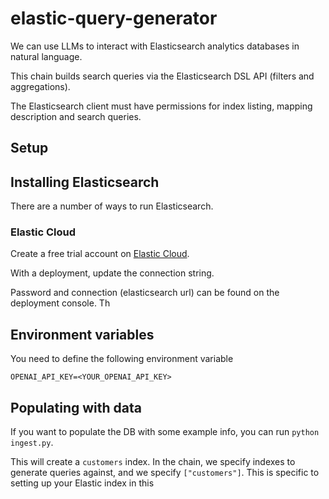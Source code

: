 # elastic-query-generator

We can use LLMs to interact with Elasticsearch analytics databases in natural language.

This chain builds search queries via the Elasticsearch DSL API (filters and aggregations).

The Elasticsearch client must have permissions for index listing, mapping description and search queries.



## Setup

## Installing Elasticsearch

There are a number of ways to run Elasticsearch.

### Elastic Cloud

Create a free trial account on [Elastic Cloud](https://cloud.elastic.co/registration?utm_source=langchain&utm_content=langserve).

With a deployment, update the connection string.

Password and connection (elasticsearch url) can be found on the deployment console. Th 

## Environment variables

You need to define the following environment variable

```shell
OPENAI_API_KEY=<YOUR_OPENAI_API_KEY>
```

## Populating with data

If you want to populate the DB with some example info, you can run `python ingest.py`.

This will create a `customers` index.
In the chain, we specify indexes to generate queries against, and we specify `["customers"]`.
This is specific to setting up your Elastic index in this 
